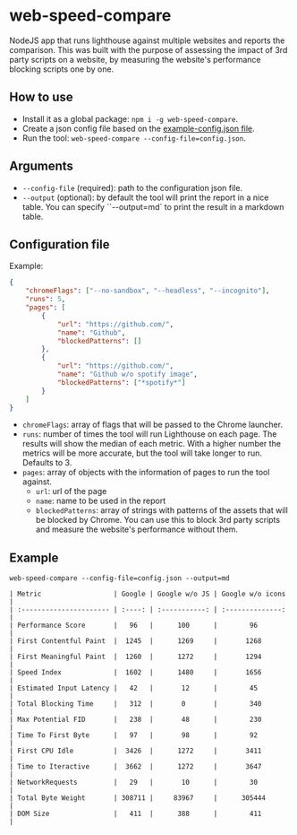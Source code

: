# web-speed-compare

NodeJS app that runs lighthouse against multiple websites and reports the comparison. This was built with the purpose of assessing the impact of 3rd party scripts on a website, by measuring the website's performance blocking scripts one by one.

## How to use

-   Install it as a global package: `npm i -g web-speed-compare`.
-   Create a json config file based on the [example-config.json file](https://github.com/fedebertolini/web-speed-compare/blob/master/example-config.json).
-   Run the tool: `web-speed-compare --config-file=config.json`.

## Arguments

-   `--config-file` (required): path to the configuration json file.
-   `--output` (optional): by default the tool will print the report in a nice table. You can specify ``--output=md` to print the result in a markdown table.

## Configuration file

Example:

```json
{
    "chromeFlags": ["--no-sandbox", "--headless", "--incognito"],
    "runs": 5,
    "pages": [
        {
            "url": "https://github.com/",
            "name": "Github",
            "blockedPatterns": []
        },
        {
            "url": "https://github.com/",
            "name": "Github w/o spotify image",
            "blockedPatterns": ["*spotify*"]
        }
    ]
}
```

-   `chromeFlags`: array of flags that will be passed to the Chrome launcher.
-   `runs`: number of times the tool will run Lighthouse on each page. The results will show the median of each metric. With a higher number the metrics will be more accurate, but the tool will take longer to run. Defaults to 3.
-   `pages`: array of objects with the information of pages to run the tool against.
    -   `url`: url of the page
    -   `name`: name to be used in the report
    -   `blockedPatterns`: array of strings with patterns of the assets that will be blocked by Chrome. You can use this to block 3rd party scripts and measure the website's performance without them.

## Example

`web-speed-compare --config-file=config.json --output=md`

```
| Metric                  | Google | Google w/o JS | Google w/o icons |
| :---------------------- | :----: | :-----------: | :--------------: |
| Performance Score       |   96   |      100      |        96        |
| First Contentful Paint  |  1245  |      1269     |       1268       |
| First Meaningful Paint  |  1260  |      1272     |       1294       |
| Speed Index             |  1602  |      1480     |       1656       |
| Estimated Input Latency |   42   |       12      |        45        |
| Total Blocking Time     |   312  |       0       |        340       |
| Max Potential FID       |   238  |       48      |        230       |
| Time To First Byte      |   97   |       98      |        92        |
| First CPU Idle          |  3426  |      1272     |       3411       |
| Time to Iteractive      |  3662  |      1272     |       3647       |
| NetworkRequests         |   29   |       10      |        30        |
| Total Byte Weight       | 308711 |     83967     |      305444      |
| DOM Size                |   411  |      388      |        411       |
```
